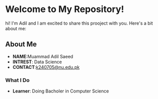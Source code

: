 # Welcome to My Repository!
hi! I'm Adil and I am excited to share this prooject with you. Here's a bit about me:
<!-- ![image](https://github.com/user-attachments/assets/bb35a85a-c49e-4165-85e3-bcbafefcc4af)
-->
## About Me
+ **NAME**:Muammad Adil Saeed
+ **INTREST**: Data Science 
+ **CONTACT**:k240705@nu.edu.pk
### What I Do
+ **Learner**: Doing Bacholer in Computer Science
